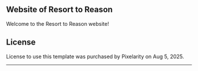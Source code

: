 ## Website of Resort to Reason

Welcome to the Resort to Reason website! 

## License

License to use this template was purchased by Pixelarity on Aug 5, 2025.

---